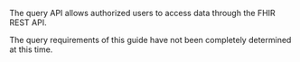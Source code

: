 
The query API allows authorized users to access data through the FHIR REST API.

The query requirements of this guide have not been completely determined at this time.


<!--
The 
query api

Patient/$everything

_include


sample queries

describe _include, _revinclude

regimens for patient

-->
